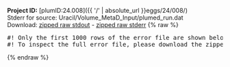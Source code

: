 **Project ID:** [plumID:24.008]({{ '/' | absolute_url }}eggs/24/008/)  
Stderr for source:  Uracil/Volume_MetaD_Input/plumed_run.dat   
Download: [zipped raw stdout](plumed_run.dat.plumed_master.stdout.txt.zip) - [zipped raw stderr](plumed_run.dat.plumed_master.stderr.txt.zip) 
{% raw %}
<pre>
#! Only the first 1000 rows of the error file are shown below
#! To inspect the full error file, please download the zipped raw stderr file above
</pre>
{% endraw %}
